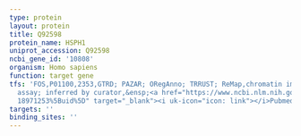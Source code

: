 ```yaml
---
type: protein
layout: protein
title: Q92598
protein_name: HSPH1
uniprot_accession: Q92598
ncbi_gene_id: '10808'
organism: Homo sapiens
function: target gene
tfs: 'FOS,P01100,2353,GTRD; PAZAR; ORegAnno; TRRUST; ReMap,chromatin immunoprecipitation
  assay; inferred by curator,&ensp;<a href="https://www.ncbi.nlm.nih.gov/pubmed/?term=20188076;
  18971253%5Buid%5D" target="_blank"><i uk-icon="icon: link"></i>Pubmed</a>'
targets: ''
binding_sites: ''
---
```

